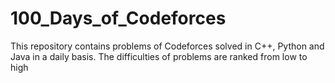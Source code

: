 # 100_Days_of_Codeforces
This repository contains problems of Codeforces solved in C++, Python and Java in a daily basis. The difficulties of problems are ranked from low to high
